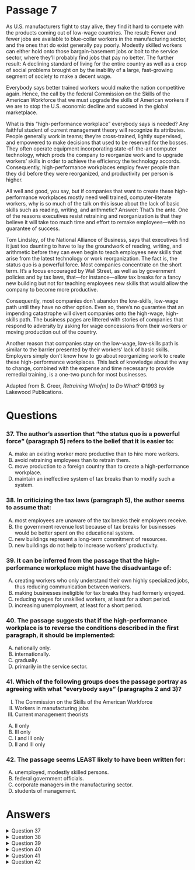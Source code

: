 # Passage 7
As U.S. manufacturers fight to stay alive, they find it hard to compete with the products coming out of low-wage countries. The result: Fewer and fewer jobs are available to blue-collar workers in the manufacturing sector, and the ones that do exist generally pay poorly. Modestly skilled workers can either hold onto those bargain-basement jobs or bolt to the service sector, where they’ll probably find jobs that pay no better. The further result: A declining standard of living for the entire country as well as a crop of social problems brought on by the inability of a large, fast-growing segment of society to make a decent wage.

Everybody says better trained workers would make the nation competitive again. Hence, the call by the federal Commission on the Skills of the American Workforce that we must upgrade the skills of American workers if we are to stop the U.S. economic decline and succeed in the global marketplace.

What is this “high-performance workplace” everybody says is needed? Any faithful student of current management theory will recognize its attributes. People generally work in teams; they’re cross-trained, lightly supervised, and empowered to make decisions that used to be reserved for the bosses. They often operate equipment incorporating state-of-the-art computer technology, which prods the company to reorganize work and to upgrade workers’ skills in order to achieve the efficiency the technology accords. Consequently, high-performance workplaces employ fewer people than they did before they were reorganized, and productivity per person is higher.

All well and good, you say, but if companies that want to create these high-performance workplaces mostly need well trained, computer-literate workers, why is so much of the talk on this issue about the lack of basic skills such as reading, writing, and arithmetic? Answer: That’s the ante. One of the reasons executives resist retraining and reorganization is that they believe it will take too much time and effort to remake employees—with no guarantee of success.

Tom Lindsley, of the National Alliance of Business, says that executives find it just too daunting to have to lay the groundwork of reading, writing, and arithmetic before they can even begin to teach employees new skills that arise from the latest technology or work reorganization. The fact is, the status quo is a powerful force. Most companies concentrate on the short term. It’s a focus encouraged by Wall Street, as well as by government policies and by tax laws, that—for instance—allow tax breaks for a fancy new building but not for teaching employees new skills that would allow the company to become more productive.

Consequently, most companies don’t abandon the low-skills, low-wage path until they have no other option. Even so, there’s no guarantee that an impending catastrophe will divert companies onto the high-wage, high-skills path. The business pages are littered with stories of companies that respond to adversity by asking for wage concessions from their workers or moving production out of the country.

Another reason that companies stay on the low-wage, low-skills path is similar to the barrier presented by their workers’ lack of basic skills. Employers simply don’t know how to go about reorganizing work to create these high-performance workplaces. This lack of knowledge about the way to change, combined with the expense and time necessary to provide remedial training, is a one-two punch for most businesses.

Adapted from B. Greer, _Retraining Who[m] to Do What?_ ©1993 by Lakewood Publications.

# Questions
### 37. The author’s assertion that “the status quo is a powerful force” (paragraph 5) refers to the belief that it is easier to:
<ol type="A">
  <li>make an existing worker more productive than to hire more workers.</li>
  <li>avoid retraining employees than to retrain them.</li>
  <li>move production to a foreign country than to create a high-performance workplace.</li>
  <li>maintain an ineffective system of tax breaks than to modify such a system.</li>
</ol>

### 38. In criticizing the tax laws (paragraph 5), the author seems to assume that:
<ol type="A">
  <li>most employees are unaware of the tax breaks their employers receive.</li>
  <li>the government revenue lost because of tax breaks for businesses would be better spent on the educational system.</li>
  <li>new buildings represent a long-term commitment of resources.</li>
  <li>new buildings do not help to increase workers’ productivity.</li>
</ol>

### 39. It can be inferred from the passage that the high-performance workplace might have the disadvantage of:
<ol type="A">
  <li>creating workers who only understand their own highly specialized jobs, thus reducing communication between workers.</li>
  <li>making businesses ineligible for tax breaks they had formerly enjoyed.</li>
  <li>reducing wages for unskilled workers, at least for a short period.</li>
  <li>increasing unemployment, at least for a short period.</li>
</ol>

### 40. The passage suggests that if the high-performance workplace is to reverse the conditions described in the first paragraph, it should be implemented:
<ol type="A">
  <li>nationally only.</li>
  <li>internationally.</li>
  <li>gradually.</li>
  <li>primarily in the service sector.</li>
</ol>

### 41. Which of the following groups does the passage portray as agreeing with what “everybody says” (paragraphs 2 and 3)?
<ol type="I">
  <li>The Commission on the Skills of the American Workforce</li>
  <li>Workers in manufacturing jobs</li>
  <li>Current management theorists</li>
</ol>
<ol type="A">
  <li>II only</li>
  <li>III only</li>
  <li>I and III only</li>
  <li>II and III only</li>
</ol>

### 42. The passage seems LEAST likely to have been written for:
<ol type="A">
  <li>unemployed, modestly skilled persons.</li>
  <li>federal government officials.</li>
  <li>corporate managers in the manufacturing sector.</li>
  <li>students of management.</li>
</ol>

# Answers
<details>
  <summary>Question 37</summary>
  <b>The solution is B</b>: avoid retraining employees than to retrain them.

  <br><br>
  <b>Item Rationale:</b><br>
  This is a Comprehension question because it tests your understanding of a quotation or phrase within the specific part of the passage in which it appears, asking you to use context to understand what the author refers to with this phrase.
  
  <br><br>
  <b>Option Rationale:</b><br>
  Option A: make an existing worker more productive than to hire more workers.
<br>
Incorrect. There is no support in the passage for this option.
<br><br>
Option B: avoid retraining employees than to retrain them.
<br>
Correct. The author writes: "The fact is, the status quo is a powerful force. Most companies focus on the short term. It's a focus encouraged by Wall Street, as well as by government policies and by tax laws, that—for instance—allow tax breaks for a fancy new building but not for teaching employees new skills…" (paragraph 5): the status quo is focus on the short term, and retraining employees is a 'focus on the long term' endeavor.
<br><br>
Option C: move production to a foreign country than to create a high-performance workplace.
<br>
Incorrect. Moving production out of the country is described in paragraph 6 as a response to impending catastrophe, but not as a belief that is due to the status quo.
<br><br>
Option D: maintain an ineffective system of tax breaks than to modify such a system.
<br>
Incorrect. The passage refers to tax laws as helping to maintain the status quo, by encouraging a short-term view, but the statement about the power of the status quo does not refer to a belief simply about the tax laws.

</details>

<details>
  <summary>Question 38</summary>
  <b>The solution is D</b>: new buildings do not help to increase workers’ productivity.

  <br><br>
  <b>Item Rationale:</b><br>
  This is a Comprehension question because it asks you to make inferences about the assumptions that underlie a specific statement of the author’s in a discrete part of the passage.
  
  <br><br>
  <b>Option Rationale:</b><br>
  Option A: most employees are unaware of the tax breaks their employers receive.
<br>
Incorrect. There is no discussion of this topic in the passage.
<br><br>
Option B: the government revenue lost because of tax breaks for businesses would be better spent on the educational system.
<br>
Incorrect. There is no support in the passage for this option.
<br><br>
Option C: new buildings represent a long-term commitment of resources.
<br>
Incorrect. The passage indicates the opposite: new buildings represent attention to the short-term (paragraph 5).
<br><br>
Option D: new buildings do not help to increase workers’ productivity.
<br>
  Correct. The author writes that laws “allow tax breaks for a fancy new building <i>but not for</i> teaching employees new skills that would allow the company to become more productive" (paragraph 5). This suggests that new buildings would <i>not</i> increase productivity.

</details>
<details>
  <summary>Question 39</summary>
  <b>The solution is D</b>: increasing unemployment, at least for a short period.

  <br><br>
  <b>Item Rationale:</b><br>
  This is a Reasoning Beyond the Text question because it asks you to apply passage arguments to make a prediction about a new scenario that is not described in the passage.
  
  <br><br>
  <b>Option Rationale:</b><br>
  Option A: creating workers who only understand their own highly specialized jobs, thus reducing communication between workers.
<br>
Incorrect. The passage describes the high-performance workplace as one with teams (paragraph 3), consisting of people who are "cross-trained" (paragraph 3), both of which suggest, if anything, <i>increasing</i> communication between workers.
<br><br>
Option B: making businesses ineligible for tax breaks they had formerly enjoyed.
<br>
Incorrect. There is no point, implicit or explicit, in the passage, that would provide support for this option.
<br><br>
Option C: reducing wages for unskilled workers, at least for a short period.
<br>
Incorrect. The description in the passage implies that the high-performance workplace does not employ unskilled workers (paragraph 3); furthermore, there is no link made in the passage between high-performance workplaces and wages in other workplaces (that is, those that do employ unskilled workers).
<br><br>
Option D: increasing unemployment, at least for a short period.
<br>
Correct. The author writes: "…high-performance workplaces employ fewer people than they did before they were reorganized" (paragraph 3), so that would mean they increase unemployment, at least in the short term.

</details>

<details>
  <summary>Question 40</summary>
  <b>The solution is A</b>: nationally only.

  <br><br>
  <b>Item Rationale:</b><br>
  This is a Comprehension question, which asks you to make an inference about the author’s meaning, based on other passage statements.
  
  <br><br>
  <b>Option Rationale:</b><br>
  Option A: nationally only.
<br>
  Correct. The passage focuses on <i>U. S.</i> manufacturers, which is clear throughout the passage, including from references in the first and second paragraphs.
<br><br>
Option B: internationally.
<br>
  Incorrect. The passage focuses on <i>U. S.</i> manufacturers, as is apparent even from the opening sentence.
<br><br>
Option C: gradually.
<br>
Incorrect. There is no support in the passage for this option.
<br><br>
Option D: primarily in the service sector.
<br>
  Incorrect. The passage focuses on the problems that face U. S. <i>manufacturers</i> (first paragraph). While the service sector may seem to offer an alternative, those who end up in the service sector: will “probably find jobs that pay no better (first paragraph). The author does not recommend implementing the “high-performance workplace” in the service sector.

</details>

<details>
  <summary>Question 41</summary>
  <b>The solution is C</b>: I and III only

  <br><br>
  <b>Item Rationale:</b><br>
  This is a Reasoning Within the Text question because it asks you to evaluate the position of several different entities or experts within the text relative to a particular claim.
  
  <br><br>
  <b>Option Rationale:</b><br>
  Option A: II only
<br>
Incorrect. There is no support in the passage for the claim that workers in manufacturing agree with what “everybody says” about training workers.
<br><br>
Option B: III only
<br>
Incorrect. Although III is correct, so is I.
<br><br>
Option C: I and III only
<br>
  Correct. The author writes: "<i>Hence</i>, the call by the federal commission…" (paragraph 2), following the sentence that describes what "[e]verybody says…." This makes I correct. The third paragraph supports III: “What is this “high-performance workplace” everybody says is needed? Any faithful student of current management theory will recognize its attributes.
<br><br>
Option D: II and III only
<br>
Incorrect. Although III is correct, there is no support in the passage for II.

</details>

<details>
  <summary>Question 42</summary>
  <b>The solution is A</b>: unemployed, modestly skilled persons.

  <br><br>
  <b>Item Rationale:</b><br>
  This is a Reasoning Within the Text question because it asks you to integrate information from across the paragraph to figure out who the passage is most likely attempting to address. Be especially aware of the negative stem.
  
  <br><br>
  <b>Option Rationale:</b><br>
  Option A: unemployed, modestly skilled persons.
<br>
Correct. Since the passage does not offer unemployed, modestly skilled persons any information on which to act, it is probably not written primarily for them.
<br><br>
Option B: federal government officials.
<br>
Incorrect. Paragraph 2 resonates with federal government officials (and to the extent that they may be able to contribute to solving the problem, the passage may interest them).
<br><br>
Option C: corporate managers in the manufacturing sector.
<br>
Incorrect. The first and second paragraphs identify a problem no doubt familiar to many corporate managers in the manufacturing sector. Paragraph 3 speaks of a solution to their problem, and paragraphs 4-7 raise objections to that solution, making the passage of great interest to corporate managers in the manufacturing sector.
<br><br>
Option D: students of management.
<br>
Incorrect. Given that the passage introduces a problem that can ostensibly be addressed by management, then presents a solution, then discusses objections to that solution, the passage seems very much intended for students of management.

</details>
